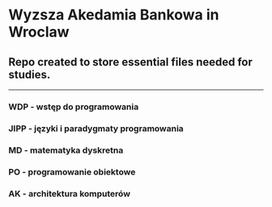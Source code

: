 # Wyzsza Akedamia Bankowa in Wroclaw

## Repo created to store essential files needed for studies.

---

### WDP - wstęp do programowania

### JIPP - języki i paradygmaty programowania

### MD - matematyka dyskretna

### PO - programowanie obiektowe

### AK - architektura komputerów

